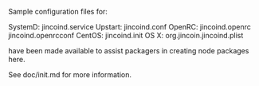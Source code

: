 Sample configuration files for:

SystemD: jincoind.service
Upstart: jincoind.conf
OpenRC:  jincoind.openrc
         jincoind.openrcconf
CentOS:  jincoind.init
OS X:    org.jincoin.jincoind.plist

have been made available to assist packagers in creating node packages here.

See doc/init.md for more information.
